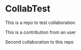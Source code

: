 # CollabTest

This is a repo to test collaboration

This is a contribution from an user

Second collaboration to this repo
